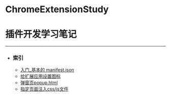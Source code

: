 # ChromeExtensionStudy
# 插件开发学习笔记
___

* ### 索引
    + [入门_基本的 manifest.json](https://github.com/1oid/ChromeExtensionStudy/tree/master/0_插件入门_基本目录结构)
    + [给扩展应用设置图标](https://github.com/1oid/ChromeExtensionStudy/tree/master/1_插件入门_给扩展设置图标)
    + [弹窗页popup.html](https://github.com/1oid/ChromeExtensionStudy/tree/master/2_插件入门_popup)
    + [指定页面注入css/js文件](https://github.com/1oid/ChromeExtensionStudy/tree/master/3_插件入门_注入js或css)